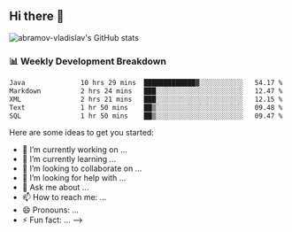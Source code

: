 ## Hi there 👋
![abramov-vladislav's GitHub stats](https://github-readme-stats.vercel.app/api?username=abramov-vladislav&theme=dark&show_icons=true)

### 📊 Weekly Development Breakdown

<!--START_SECTION:waka-->

```txt
Java              10 hrs 29 mins  █████████████▓░░░░░░░░░░░   54.17 %
Markdown          2 hrs 24 mins   ███░░░░░░░░░░░░░░░░░░░░░░   12.47 %
XML               2 hrs 21 mins   ███░░░░░░░░░░░░░░░░░░░░░░   12.15 %
Text              1 hr 50 mins    ██▒░░░░░░░░░░░░░░░░░░░░░░   09.48 %
SQL               1 hr 50 mins    ██▒░░░░░░░░░░░░░░░░░░░░░░   09.47 %
```

<!--END_SECTION:waka-->


Here are some ideas to get you started:

- 🔭 I’m currently working on ...
- 🌱 I’m currently learning ...
- 👯 I’m looking to collaborate on ...
- 🤔 I’m looking for help with ...
- 💬 Ask me about ...
- 📫 How to reach me: ...
- 😄 Pronouns: ...
- ⚡ Fun fact: ...
-->
